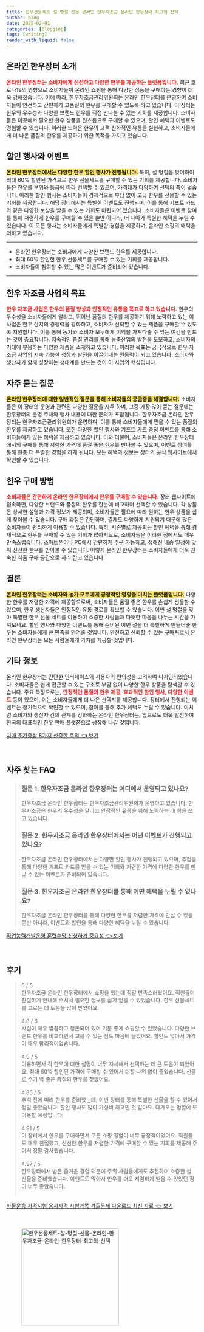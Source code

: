 ```yaml
---
title: 한우선물세트 설 명절 선물 온라인 한우자조금 온라인 한우장터 최고의 선택
author: bing
date: 2025-02-01
categories: [Blogging]
tags: [writing]
render_with_liquid: false
---
```



<h2 id='온라인 한우장터 소개'>온라인 한우장터 소개</h2>

<p><b><span style="color: #ee2323;">온라인 한우장터는 소비자에게 신선하고 다양한 한우를 제공하는 플랫폼입니다.</span></b> 최근 코로나19의 영향으로 소비자들이 온라인 쇼핑을 통해 다양한 상품을 구매하는 경향이 더욱 강해졌습니다. 이에 따라, 한우자조금관리위원회는 온라인 한우장터를 운영하여 소비자들이 안전하고 간편하게 고품질의 한우를 구매할 수 있도록 하고 있습니다. 이 장터는 한우의 우수성과 다양한 브랜드 한우를 직접 만나볼 수 있는 기회를 제공합니다. 소비자들은 이곳에서 필요한 한우 상품을 원스톱으로 구매할 수 있으며, 할인 혜택과 이벤트도 경험할 수 있습니다. 이러한 노력은 한우의 고객 친화적인 유통을 실현하고, 소비자들에게 더 나은 품질의 한우를 제공하기 위한 목적을 가지고 있습니다.</p>

<h2 id='할인 행사와 이벤트'>할인 행사와 이벤트</h2>

<p><b><span style="background-color: #ffe066;">온라인 한우장터에서는 다양한 한우 할인 행사가 진행됩니다.</span></b> 특히, 설 명절을 맞이하여 최대 60% 할인된 가격으로 한우 선물세트를 구매할 수 있는 기회를 제공합니다. 소비자들은 한우를 부위와 등급에 따라 선택할 수 있으며, 가격대가 다양하여 선택의 폭이 넓습니다. 이러한 할인 행사는 소비자들이 경제적으로 부담 없이 고급 한우를 선물할 수 있는 기회를 제공합니다. 해당 장터에서는 특별한 이벤트도 진행되며, 이를 통해 기프트 카드와 같은 다양한 보상을 받을 수 있는 기회도 마련되어 있습니다. 소비자들은 이벤트 참여를 통해 저렴하게 한우를 구매할 수 있을 뿐만 아니라, 더 나아가 특별한 혜택을 누릴 수 있습니다. 이 모든 행사는 소비자들에게 특별한 경험을 제공하며, 온라인 쇼핑의 매력을 더하고 있습니다.</p>

<hr />

<ul>
    <li>온라인 한우장터는 소비자에게 다양한 브랜드 한우를 제공합니다.</li>
    <li>최대 60% 할인한 한우 선물세트를 구매할 수 있는 기회를 제공합니다.</li>
    <li>소비자들이 참여할 수 있는 많은 이벤트가 준비되어 있습니다.</li>
</ul>

<hr />

<h2 id='한우 자조금 사업의 목표'>한우 자조금 사업의 목표</h2>

<p><b><span style="color: #ee2323;">한우 자조금 사업은 한우의 품질 향상과 안정적인 유통을 목표로 하고 있습니다.</span></b> 한우의 우수성을 소비자들에게 알리고, 뛰어난 품질의 한우를 제공하기 위해 노력하고 있는 이 사업은 한우 산지의 경쟁력을 강화하고, 소비자가 신뢰할 수 있는 제품을 구매할 수 있도록 지원합니다. 이를 통해 농가와 소비자 모두에게 이익을 가져다줄 수 있는 여건을 만드는 것이 중요합니다. 지속적인 품질 관리를 통해 농축산업의 발전을 도모하고, 소비자의 기대에 부응하는 다양한 제품을 소개하고 있습니다. 이러한 목표는 궁극적으로 한우 자조금 사업의 지속 가능한 성장과 발전을 이끌어내는 원동력이 되고 있습니다. 소비자와 생산자가 함께 성장하는 생태계를 만드는 것이 이 사업의 핵심입니다.</p>

<h2 id='자주 묻는 질문'>자주 묻는 질문</h2>

<p><b><span style="background-color: #ffe066;">온라인 한우장터에 대한 일반적인 질문을 통해 소비자들의 궁금증을 해결합니다.</span></b> 소비자들은 이 장터의 운영과 관련된 다양한 질문을 자주 하며, 그중 가장 많이 묻는 질문에는 한우장터의 운영 주체와 행사 내용에 대한 문의가 포함됩니다. 한우자조금 온라인 한우장터는 한우자조금관리위원회가 운영하며, 이를 통해 소비자들에게 믿을 수 있는 품질의 한우를 제공하고 있습니다. 또한 다양한 할인 행사와 기프트 카드 증정 이벤트를 통해 소비자들에게 많은 혜택을 제공하고 있습니다. 이와 더불어, 소비자들은 온라인 한우장터에서의 구매를 통해 저렴한 가격에 품질 좋은 한우를 만나볼 수 있으며, 이벤트 참여를 통해 한층 더 특별한 경험을 하게 됩니다. 모든 혜택과 정보는 장터의 공식 웹사이트에서 확인할 수 있습니다.</p>

<h2 id='한우 구매 방법'>한우 구매 방법</h2>

<p><b><span style="color: #ee2323;">소비자들은 간편하게 온라인 한우장터에서 한우를 구매할 수 있습니다.</span></b> 장터 웹사이트에 접속하면, 다양한 브랜드와 품질의 한우를 한눈에 비교하며 선택할 수 있습니다. 각 상품은 상세한 설명과 가격 정보가 제공되며, 소비자들은 필요에 따라 원하는 한우 상품을 쉽게 찾아볼 수 있습니다. 구매 과정은 간단하며, 결제도 다양하게 지원되기 때문에 많은 소비자들이 편리하게 이용할 수 있습니다. 특히, 시즌별로 제공되는 할인 혜택을 통해 경제적으로 한우를 구매할 수 있는 기회가 많아지므로, 소비자들은 이러한 점에서도 매우 만족스럽습니다. 스마트폰이나 PC에서 간편하게 주문 가능하고, 정해진 배송 일정에 맞춰 신선한 한우를 받아볼 수 있습니다. 이렇게 온라인 한우장터는 소비자들에게 더욱 친숙한 식품 구매 공간으로 자리 잡고 있습니다.</p>

<h2 id='결론'>결론</h2>

<p><b><span style="background-color: #ffe066;">온라인 한우장터는 소비자와 농가 모두에게 긍정적인 영향을 미치는 플랫폼입니다.</span></b> 다양한 한우를 저렴한 가격에 제공함으로써, 소비자들은 품질 좋은 한우를 손쉽게 선물할 수 있으며, 한우 생산자들은 안정적인 유통 경로를 확보할 수 있습니다. 이번 설 명절을 맞아 특별한 한우 선물 세트를 이용하여 소중한 사람들과 따뜻한 마음을 나누는 시간을 가져보세요. 할인 행사와 다양한 이벤트를 통해 준비된 이번 설을 더 특별하게 만들어줄 한우는 소비자들에게 큰 만족을 안겨줄 것입니다. 안전하고 신뢰할 수 있는 구매처로서 온라인 한우장터는 모든 사람들에게 가치를 제공할 것입니다.</p>

<h2 id='기타 정보'>기타 정보</h2>

<p>온라인 한우장터는 간단한 인터페이스와 사용자의 편의성을 고려하여 디자인되었습니다. 소비자들은 쉽게 접근할 수 있는 구조로 부담 없이 다양한 한우 상품을 탐색할 수 있습니다. 주요 특징으로는, <b><span style="color: #ee2323;">안정적인 품질의 한우 제공, 효과적인 할인 행사, 다양한 이벤트</span></b> 등이 있으며, 이는 소비자들에게 더 나은 선택지를 제공합니다. 장터에서 진행되는 이벤트는 정기적으로 확인할 수 있으며, 참여를 통해 추가 혜택도 누릴 수 있습니다. 이처럼 소비자와 생산자 간의 관계를 강화하는 온라인 한우장터는, 앞으로도 더욱 발전하여 한국의 대표적인 한우 판매 플랫폼으로 성장해 나갈 것입니다.</p>


<p><a class="click-button" title="치매 초기증상 8가지 신중한 주의" href="https://24nara.github.io/posts/%EC%B9%98%EB%A7%A4-%EC%B4%88%EA%B8%B0%EC%A6%9D%EC%83%81-8%EA%B0%80%EC%A7%80-%EC%8B%A0%EC%A4%91%ED%95%9C-%EC%A3%BC%EC%9D%98/" rel="dofollow">치매 초기증상 8가지 신중한 주의 👈 보기</a></p><br>
<h2 id='자주_찾는_FAQ'>자주 찾는 FAQ</h2>
<div itemscope="" itemtype="https://schema.org/FAQPage"> 
<blockquote> 
<div itemscope="" itemprop="mainEntity" itemtype="https://schema.org/Question"> 
<h3 itemprop="name">질문 1. 한우자조금 온라인 한우장터는 어디에서 운영되고 있나요?</h3> 
<div itemscope="" itemprop="acceptedAnswer" itemtype="https://schema.org/Answer"> 
<span itemprop="text"> 
<p>한우자조금 온라인 한우장터는 한우자조금관리위원회가 운영하고 있습니다. 한우자조금은 한우의 우수성을 알리고 안정적인 유통을 위해 노력하는 데 힘을 쓰고 있습니다.</p> 
</span> 
</div> 
</div> 
<div itemscope="" itemprop="mainEntity" itemtype="https://schema.org/Question"> 
<h3 itemprop="name">질문 2. 한우자조금 온라인 한우장터에서는 어떤 이벤트가 진행되고 있나요?</h3> 
<div itemscope="" itemprop="acceptedAnswer" itemtype="https://schema.org/Answer"> 
<span itemprop="text"> 
<p>한우자조금 온라인 한우장터에서는 다양한 할인 행사가 진행되고 있으며, 추첨을 통해 다양한 기프트 카드를 받을 수 있는 기회와 저렴한 가격에 다양한 한우를 만날 수 있는 이벤트가 준비되어 있습니다.</p> 
</span> 
</div> 
</div> 
<div itemscope="" itemprop="mainEntity" itemtype="https://schema.org/Question"> 
<h3 itemprop="name">질문 3. 한우자조금 온라인 한우장터를 통해 어떤 혜택을 누릴 수 있나요?</h3> 
<div itemscope="" itemprop="acceptedAnswer" itemtype="https://schema.org/Answer"> 
<span itemprop="text"> 
<p>한우자조금 온라인 한우장터를 통해 다양한 한우를 저렴한 가격에 만날 수 있을 뿐만 아니라, 이벤트와 할인을 통해 다양한 혜택을 누릴 수 있습니다.</p> 
</span> 
</div> 
</div> 
</blockquote> 
</div>
<p><a class="click-button" title="직업능력개발운영 훈련수당 신청하기 중요성" href="https://24nara.github.io/posts/%EC%A7%81%EC%97%85%EB%8A%A5%EB%A0%A5%EA%B0%9C%EB%B0%9C%EC%9A%B4%EC%98%81-%ED%9B%88%EB%A0%A8%EC%88%98%EB%8B%B9-%EC%8B%A0%EC%B2%AD%ED%95%98%EA%B8%B0-%EC%A4%91%EC%9A%94%EC%84%B1/" rel="dofollow">직업능력개발운영 훈련수당 신청하기 중요성 👈 보기</a></p><br>
<h2 id='후기'>후기</h2>
<div itemscope itemtype="https://schema.org/Product">
  <blockquote>
  <div itemprop="review" itemscope itemtype="https://schema.org/Review">
      <div itemprop="reviewRating" itemscope itemtype="https://schema.org/Rating"> <span itemprop="ratingValue">5</span> / <span itemprop="bestRating">5</span> </div>
      <span itemprop="reviewBody">한우자조금 온라인 한우장터에서 쇼핑을 했는데 정말 만족스러웠어요. 직원들이 친절하게 안내해 주셔서 필요한 정보를 쉽게 얻을 수 있었습니다. 한우 선물세트를 고르는 데 도움을 많이 받았어요.</span>
  </div>
  <br>
  <div itemprop="review" itemscope itemtype="https://schema.org/Review">
      <div itemprop="reviewRating" itemscope itemtype="https://schema.org/Rating"> <span itemprop="ratingValue">4.8</span> / <span itemprop="bestRating">5</span> </div>
      <span itemprop="reviewBody">시설이 매우 깔끔하고 정돈되어 있어 기분 좋게 쇼핑할 수 있었습니다. 다양한 브랜드 한우를 비교하면서 고를 수 있는 점도 마음에 들었어요. 할인도 많아서 가격이 매우 합리적이었습니다.</span>
  </div>
  <br>
  <div itemprop="review" itemscope itemtype="https://schema.org/Review">
      <div itemprop="reviewRating" itemscope itemtype="https://schema.org/Rating"> <span itemprop="ratingValue">4.9</span> / <span itemprop="bestRating">5</span> </div>
      <span itemprop="reviewBody">이용하면서 각 한우에 대한 설명이 너무 자세해서 선택하는 데 큰 도움이 되었어요. 최대 60% 할인된 가격에 구매할 수 있어서 더할 나위 없이 좋았습니다. 선물로 주기 딱 좋은 품질의 한우를 찾았어요.</span>
  </div>
  <br>
  <div itemprop="review" itemscope itemtype="https://schema.org/Review">
      <div itemprop="reviewRating" itemscope itemtype="https://schema.org/Rating"> <span itemprop="ratingValue">4.85</span> / <span itemprop="bestRating">5</span> </div>
      <span itemprop="reviewBody">추석 전에 미리 한우를 준비했는데, 이번 장터를 통해 특별한 선물을 할 수 있어서 정말 좋았습니다. 할인 행사도 많아 가성비 최고인 것 같아요. 다가오는 명절에 또 이용할 예정입니다.</span>
  </div>
  <br>
  <div itemprop="review" itemscope itemtype="https://schema.org/Review">
      <div itemprop="reviewRating" itemscope itemtype="https://schema.org/Rating"> <span itemprop="ratingValue">4.91</span> / <span itemprop="bestRating">5</span> </div>
      <span itemprop="reviewBody">이 장터에서 한우를 구매하면서 모든 쇼핑 경험이 너무 긍정적이었어요. 직원들도 매우 친절했고, 신선한 한우를 저렴한 가격에 구매할 수 있는 기회를 제공해 주어서 정말 감사했습니다.</span>
  </div>
  <br>
  <div itemprop="review" itemscope itemtype="https://schema.org/Review">
      <div itemprop="reviewRating" itemscope itemtype="https://schema.org/Rating"> <span itemprop="ratingValue">4.97</span> / <span itemprop="bestRating">5</span> </div>
      <span itemprop="reviewBody">한우장터에서 받은 즐거운 경험 덕분에 주위 사람들에게도 추천하며 소중한 설 선물을 준비했습니다. 이벤트도 많아서 한우를 더욱 저렴하게 받을 수 있었던 점이 너무 좋았습니다.</span>
  </div>
  <br>
  </blockquote>
</div>
<p><a class="click-button" title="화물운송 자격시험 응시자격 시험과목 기출문제 다운로드 최신 자료" href="https://24nara.github.io/posts/%ED%99%94%EB%AC%BC%EC%9A%B4%EC%86%A1-%EC%9E%90%EA%B2%A9%EC%8B%9C%ED%97%98-%EC%9D%91%EC%8B%9C%EC%9E%90%EA%B2%A9-%EC%8B%9C%ED%97%98%EA%B3%BC%EB%AA%A9-%EA%B8%B0%EC%B6%9C%EB%AC%B8%EC%A0%9C-%EB%8B%A4%EC%9A%B4%EB%A1%9C%EB%93%9C-%EC%B5%9C%EC%8B%A0-%EC%9E%90%EB%A3%8C/" rel="dofollow">화물운송 자격시험 응시자격 시험과목 기출문제 다운로드 최신 자료 👈 보기</a></p><br>
<figure class="image"><img src="https://24nara.github.io/assets/img/thumbnail/한우선물세트-설-명절-선물-온라인-한우자조금-온라인-한우장터-최고의-선택.webp" alt="한우선물세트-설-명절-선물-온라인-한우자조금-온라인-한우장터-최고의-선택" width="256" height="256"></figure>